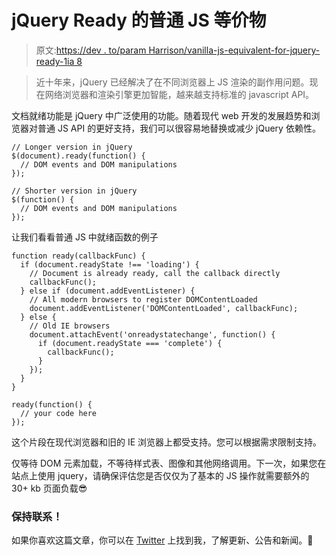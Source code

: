 # jQuery Ready 的普通 JS 等价物

> 原文:[https://dev . to/param Harrison/vanilla-js-equivalent-for-jquery-ready-1ia 8](https://dev.to/paramharrison/vanilla-js-equivalent-for-jquery-ready-1ia8)

> 近十年来，jQuery 已经解决了在不同浏览器上 JS 渲染的副作用问题。现在网络浏览器和渲染引擎更加智能，越来越支持标准的 javascript API。

文档就绪功能是 jQuery 中广泛使用的功能。随着现代 web 开发的发展趋势和浏览器对普通 JS API 的更好支持，我们可以很容易地替换或减少 jQuery 依赖性。

```
// Longer version in jQuery
$(document).ready(function() {
  // DOM events and DOM manipulations
});

// Shorter version in jQuery
$(function() {
  // DOM events and DOM manipulations
}); 
```

让我们看看普通 JS 中就绪函数的例子

```
function ready(callbackFunc) {
  if (document.readyState !== 'loading') {
    // Document is already ready, call the callback directly
    callbackFunc();
  } else if (document.addEventListener) {
    // All modern browsers to register DOMContentLoaded
    document.addEventListener('DOMContentLoaded', callbackFunc);
  } else {
    // Old IE browsers
    document.attachEvent('onreadystatechange', function() {
      if (document.readyState === 'complete') {
        callbackFunc();
      }
    });
  }
}

ready(function() {
  // your code here
}); 
```

这个片段在现代浏览器和旧的 IE 浏览器上都受支持。您可以根据需求限制支持。

仅等待 DOM 元素加载，不等待样式表、图像和其他网络调用。下一次，如果您在站点上使用 jquery，请确保评估您是否仅仅为了基本的 JS 操作就需要额外的 30+ kb 页面负载😎

### [](#stay-in-touch)保持联系！

如果你喜欢这篇文章，你可以在 [Twitter](https://twitter.com/learnwithparam) 上找到我，了解更新、公告和新闻。🐤